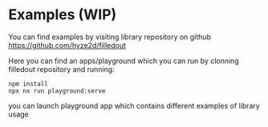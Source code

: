 # Examples (WIP)

You can find examples by visiting library repository on github
https://github.com/hyze2d/filledout

Here you can find an apps/playground which you can run by clonning filledout repository and running:

```
npm install
npx nx run playground:serve
```

you can launch playground app which contains different examples of library usage

